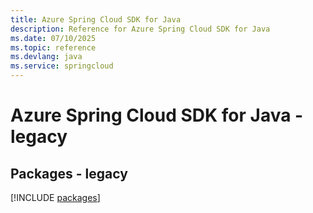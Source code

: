 ```yaml
---
title: Azure Spring Cloud SDK for Java
description: Reference for Azure Spring Cloud SDK for Java
ms.date: 07/10/2025
ms.topic: reference
ms.devlang: java
ms.service: springcloud
---
```

# Azure Spring Cloud SDK for Java - legacy
## Packages - legacy
[!INCLUDE [packages](spring-cloud-index.md)]